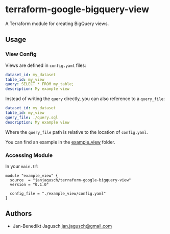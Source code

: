 # terraform-google-bigquery-view

A Terraform module for creating BigQuery views.

## Usage

### View Config

Views are defined in `config.yaml` files:

```yaml
dataset_id: my_dataset
table_id: my_view
query: SELECT * FROM my_table;
description: My example view
```

Instead of writing the `query` directly, you can also reference to a `query_file`:

```yaml
dataset_id: my_dataset
table_id: my_view
query_file: ./query.sql
description: My example view
```

Where the `query_file` path is relative to the location of `config.yaml`.

You can find an example in the [example_view](./example_view) folder.

### Accessing Module

In your `main.tf`:

```
module "example_view" {
  source  = "janjagusch/terraform-google-bigquery-view"
  version = "0.1.0"

  config_file = "./example_view/config.yaml"
}
```

## Authors

* Jan-Benedikt Jagusch <jan.jagusch@gmail.com>
